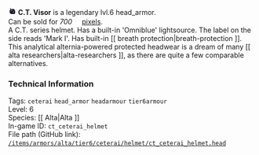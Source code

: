![ ](https://raw.githubusercontent.com/Ceterai/Enternia/main/items/armors/alta/tier6/ceterai/helmet/icon.png) **C.T. Visor** is a legendary lvl.6 head_armor.  
Can be sold for *700* <img src="https://starbounder.org/mediawiki/images/2/21/Pixel.png" width="12" height="16"/> [pixels](https://starbounder.org/Pixel).  
A C.T. series helmet. Has a built-in 'Omniblue' lightsource. The label on the side reads 'Mark I'. Has built-in [[ breath protection|breath-protection ]].  
This analytical alternia-powered protected headwear is a dream of many [[ alta researchers|alta-researchers ]], as there are quite a few comparable alternatives.

### Technical Information

Tags: `ceterai` `head_armor` `headarmour` `tier6armour`  
Level: 6  
Species: [[ Alta|Alta ]]  
In-game ID: `ct_ceterai_helmet`  
File path (GitHub link): [`/items/armors/alta/tier6/ceterai/helmet/ct_ceterai_helmet.head`](https://github.com/Ceterai/Enternia/blob/main/items/armors/alta/tier6/ceterai/helmet/ct_ceterai_helmet.head)
